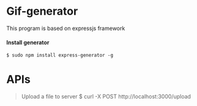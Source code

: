# Gif-generator

This program is based on expressjs framework

#### Install generator

    $ sudo npm install express-generator -g

# APIs

> Upload a file to server
    $ curl -X POST http://localhost:3000/upload

